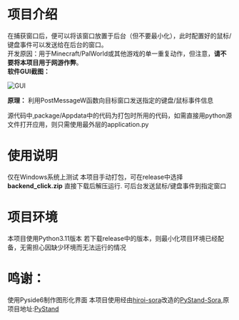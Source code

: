 项目介绍
=
在捕获窗口后，便可以将该窗口放置于后台（但不要最小化），此时配置好的鼠标/键盘事件可以发送给在后台的窗口。  
开发原因：用于Minecraft/PalWorld或其他游戏的单一重复动作，但注意，**请不要将本项目用于网游作弊**。  
**软件GUI截图：**  
  
![GUI](https://github.com/EdenLeaf/backendClick/assets/88274143/c838e9b8-65a3-41e4-a6cd-4f1a492b7296)  
  
  
**原理：** 利用PostMessageW函数向目标窗口发送指定的键盘/鼠标事件信息

源代码中,package/Appdata中的代码为打包时所用的代码，如需直接用python源文件打开应用，则只需使用最外层的application.py

使用说明
=
仅在Windows系统上测试
本项目手动打包，可在release中选择 **backend_click.zip** 直接下载后解压运行.
可后台发送鼠标/键盘事件到指定窗口

项目环境
=
本项目使用Python3.11版本
若下载release中的版本，则最小化项目环境已经配备，无需担心因缺少环境而无法运行的情况

鸣谢：
=
使用Pyside6制作图形化界面
本项目使用经由[hiroi-sora](https://github.com/hiroi-sora/PyStand-Sora/commits?author=hiroi-sora)改造的[PyStand-Sora](https://github.com/hiroi-sora/PyStand-Sora),原项目地址:[PyStand](https://github.com/skywind3000/PyStand)
